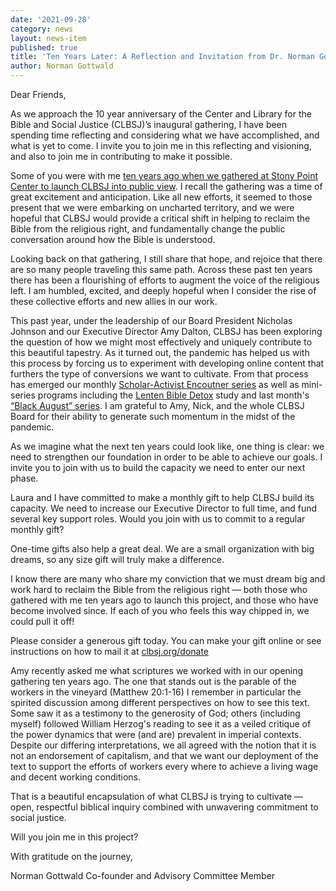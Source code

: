 ```yaml
---
date: '2021-09-28'
category: news
layout: news-item
published: true
title: 'Ten Years Later: A Reflection and Invitation from Dr. Norman Gottwald'
author: Norman Gottwald
---
```

Dear Friends,

As we approach the 10 year anniversary of the Center and Library for the Bible and Social Justice (CLBSJ)’s inaugural gathering, I have been spending time reflecting and considering what we have accomplished, and what is yet to come. I invite you to join me in this reflecting and visioning, and also to join me in contributing to make it possible.

Some of you were with me [ten years ago when we gathered at Stony Point Center to launch CLBSJ into public view](https://clbsj.org/events/2011/10/22/opening-weekend/). I recall the gathering was a time of great excitement and anticipation. Like all new efforts, it seemed to those present that we were embarking on uncharted territory, and we were hopeful that CLBSJ would provide a critical shift in helping to reclaim the Bible from the religious right, and fundamentally change the public conversation around how the Bible is understood.

Looking back on that gathering, I still share that hope, and rejoice that there are so many people traveling this same path. Across these past ten years there has been a flourishing of efforts to augment the voice of the religious left. I am humbled, excited, and deeply hopeful when I consider the rise of these collective efforts and new allies in our work.

This past year, under the leadership of our Board President Nicholas Johnson and our Executive Director Amy Dalton, CLBSJ has been exploring the question of how we might most effectively and uniquely contribute to this beautiful tapestry. As it turned out, the pandemic has helped us with this process by forcing us to experiment with developing online content that furthers the type of conversions we want to cultivate. From that process has emerged our monthly [Scholar-Activist Encoutner series](https://clbsj.org/events/scholar-activist-encounters/) as well as mini-series programs including the [Lenten Bible Detox](https://clbsj.org/events/lenten-detox/) study and last month's [“Black August” series](https://clbsj.org/events/why-black-religion-matters/). I am grateful to Amy, Nick, and the whole CLBSJ Board for their ability to generate such momentum in the midst of the pandemic.

As we imagine what the next ten years could look like, one thing is clear: we need to strengthen our foundation in order to be able to achieve our goals. I invite you to join with us to build the capacity we need to enter our next phase.

Laura and I have committed to make a monthly gift to help CLBSJ build its capacity. We need to increase our Executive Director to full time, and fund several key support roles. Would you join with us to commit to a regular monthly gift?

One-time gifts also help a great deal. We are a small organization with big dreams, so any size gift will truly make a difference.

I know there are many who share my conviction that we must dream big and work hard to reclaim the Bible from the religious right — both those who gathered with me ten years ago to launch this project, and those who have become involved since. If each of you who feels this way chipped in, we could pull it off!

Please consider a generous gift today. You can make your gift online or see instructions on how to mail it at [clbsj.org/donate](https://clbsj.org/donate/)

Amy recently asked me what scriptures we worked with in our opening gathering ten years ago. The one that stands out is the parable of the workers in the vineyard (Matthew 20:1-16) I remember in particular the spirited discussion among different perspectives on how to see this text. Some saw it as a testimony to the generosity of God; others (including myself) followed William Herzog's reading to see it as a veiled critique of the power dynamics that were (and are) prevalent in imperial contexts. Despite our differing interpretations, we all agreed with the notion that it is not an endorsement of capitalism, and that we want our deployment of the text to support the efforts of workers every where to achieve a living wage and decent working conditions.

That is a beautiful encapsulation of what CLBSJ is trying to cultivate — open, respectful biblical inquiry combined with unwavering commitment to social justice.

Will you join me in this project?

With gratitude on the journey,

Norman Gottwald
Co-founder and Advisory Committee Member

